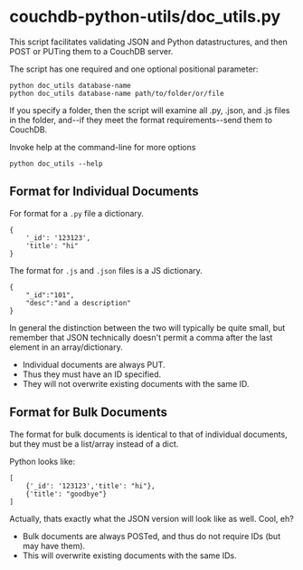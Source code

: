 
# couchdb-python-utils/doc_utils.py

This script facilitates validating JSON and Python datastructures,
and then POST or PUTing them to a CouchDB server.

The script has one required and one optional positional parameter:

    python doc_utils database-name
    python doc_utils database-name path/to/folder/or/file

If you specify a folder, then the script will examine all
.py, .json, and .js files in the folder, and--if they meet
the format requirements--send them to CouchDB.

Invoke help at the command-line for more options

    python doc_utils --help

## Format for Individual Documents

For format for a `.py` file a dictionary.

    {
        '_id': '123123',
        'title': "hi"
    }

The format for `.js` and `.json` files is a JS dictionary.

    {
        "_id":"101",
        "desc":"and a description"
    }

In general the distinction between the two will typically be
quite small, but remember that JSON technically doesn't permit
a comma after the last element in an array/dictionary.


*   Individual documents are always PUT.
*   Thus they must have an ID specified.
*   They will not overwrite existing documents
    with the same ID.

## Format for Bulk Documents

The format for bulk documents is identical to that of
individual documents, but they must be a list/array
instead of a dict.

Python looks like:

    [
        {'_id': '123123','title': "hi"},
        {'title': "goodbye"}
    ]

Actually, thats exactly what the JSON version will look
like as well. Cool, eh?


*   Bulk documents are always POSTed, and thus do not
    require IDs (but may have them).
*   This will overwrite existing documents with
    the same IDs.
